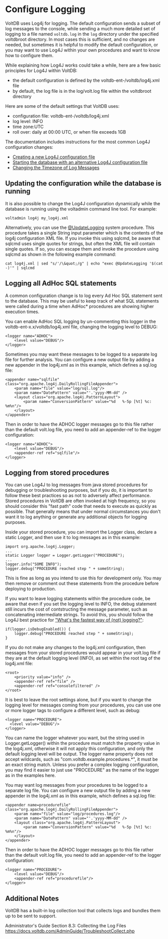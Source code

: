 # Configure Logging

VoltDB uses Log4j for logging. The default configuration sends a subset of log messages to the console, while sending a much more detailed set of logging to a file named `voltdb.log` in the `log` directory under the specified voltdbroot directory.  In most cases this is sufficient, and no changes are needed, but sometimes it is helpful to modify the default configuration, or you may want to use Log4J within your own procedures and want to know how to configure them.

While explaining how Log4J works could take a while, here are a few basic principles for Log4J within VoltDB:
 - the default configuration is defined by the voltdb-ent-<version>/voltdb/log4j.xml file
 - by default, the log file is in the log/volt.log file within the voltdbroot directory


 Here are some of the default settings that VoltDB uses:
  - configuration file: voltdb-ent-<version>/voltdb/log4j.xml
  - log level: INFO
  - time zone:UTC
  - roll over: daily at 00:00 UTC, or when file exceeds 1GB


The documentation includes instructions for the most common Log4J configuration changes:

 - [Creating a new Log4J configuration file](https://docs.voltdb.com/AdminGuide/LogConfig.php)
 - [Starting the database with an alternative Log4J configuration file](https://docs.voltdb.com/AdminGuide/LogEnable.php)
 - [Changing the Timezone of Log Messages](https://docs.voltdb.com/AdminGuide/LogTimezone.php)


## Updating the configuration while the database is running

It is also possible to change the Log4J configuration dynamically while the database is running using the voltadmin command line tool.  For example:

    voltadmin log4j my_log4j.xml

Alternatively, you can use the [@UpdateLogging](https://docs.voltdb.com/UsingVoltDB/sysprocupdatelogging.php) system procedure.  This procedure takes a single String input parameter which is the contents of the log4j configuration XML file.  If you invoke this using sqlcmd, be aware that sqlcmd uses single quotes for strings, but often the XML file will contain single quotes.  If so, you can escape them and invoke the procedure using sqlcmd as shown in the following example command:

    cat log4j.xml | sed "s/'/\&quot;/g" | echo "exec @UpdateLogging '$(cat -)'" | sqlcmd

## Logging all AdHoc SQL statements

A common configuration change is to log every Ad Hoc SQL statement sent to the database.  This may be useful to keep track of what SQL statements were called during a time when AdHoc* procedures are showing higher execution times.

You can enable AdHoc SQL logging by un-commenting this logger in the voltdb-ent-x.x/voltdb/log4j.xml file, changing the logging level to DEBUG:

    <logger name="ADHOC">
        <level value="DEBUG"/>
    </logger>


Sometimes you may want these messages to be logged to a separate log file for further analysis.  You can configure a new output file by adding a new appender in the log4j.xml as in this example, which defines a sql.log file:

    <appender name="sqlfile" class="org.apache.log4j.DailyRollingFileAppender">
        <param name="file" value="log/sql.log"/>
        <param name="DatePattern" value="'.'yyyy-MM-dd" />
        <layout class="org.apache.log4j.PatternLayout">
            <param name="ConversionPattern" value="%d   %-5p [%t] %c: %m%n"/>
        </layout>
    </appender>

Then in order to have the ADHOC logger messages go to this file rather than the default volt.log file, you need to add an appender-ref to the logger configuration:

    <logger name="ADHOC">
        <level value="DEBUG"/>
        <appender-ref ref="sqlfile"/>
    </logger>


## Logging from stored procedures

You can use Log4J to log messages from java stored procedures for debugging or troubleshooting purposes, but if you do, it is important to follow these best practices so as not to adversely affect performance.  Stored procedures in VoltDB are often invoked at high frequency, so you should consider this "fast path" code that needs to execute as quickly as possible.  That generally means that under normal circumstances you don't want it to log anything or generate any additional objects for logging purposes.

Inside your stored procedure, you can import the Logger class, declare a static Logger, and then use it to log messages as in this example:


    import org.apache.log4j.Logger;
    ...
    static Logger logger = Logger.getLogger("PROCEDURE");
    ...
    logger.info("SOME INFO");
    logger.debug("PROCEDURE reached step " + someString);

This is fine as long as you intend to use this for development only.  You may then remove or comment out these statements from the procedure before deploying to production.

If you want to leave logging statements within the procedure code, be aware that even if you set the logging level to INFO, the debug statement still incurs the cost of contstructing the message parameter, such as concatenating intermediate strings.  To avoid this, you should follow the Log4J best practice for ["What's the fastest way of (not) logging?"](https://logging.apache.org/log4j/1.2/faq.html#a2.3):

    if(logger.isDebugEnabled()) {
        logger.debug("PROCEDURE reached step " + someString);
    }

If you do not make any changes to the log4j.xml configuration, then messages from your stored procedures would appear in your volt.log file if they are at the default logging level (INFO), as set within the root tag of the log4j.xml file:

    <root>
        <priority value="info" />
        <appender-ref ref="file" />
        <appender-ref ref="consolefiltered" />
    </root>

It is best to leave the root settings alone, but if you want to change the logging level for messages coming from your procedures, you can use one or more logger tags to configure a different level, such as debug:

    <logger name="PROCEDURE">
      <level value="DEBUG"/>
    </logger>

You can name the logger whatever you want, but the string used in Logger.getLogger() within the procedure must match the <logger name=""> property value in the log4j.xml, otherwise it will not apply this configuration, and only the default logging level will be output.  The logger name property does not accept wildcards, such as "com.voltdb.example.procedures.*", it must be an exact string match.  Unless you prefer a complex logging configuration, you may find it easier to just use "PROCEDURE" as the name of the logger as in the examples here.

You may want log messages from your procedures to be logged to a separate log file.  You can configure a new output file by adding a new appender in the log4j.xml as in this example, which defines a sql.log file:

    <appender name=procedurefile" class="org.apache.log4j.DailyRollingFileAppender">
        <param name="file" value="log/procedures.log"/>
        <param name="DatePattern" value="'.'yyyy-MM-dd" />
        <layout class="org.apache.log4j.PatternLayout">
            <param name="ConversionPattern" value="%d   %-5p [%t] %c: %m%n"/>
        </layout>
    </appender>

Then in order to have the ADHOC logger messages go to this file rather than the default volt.log file, you need to add an appender-ref to the logger configuration:

    <logger name="PROCEDURE">
        <level value="DEBUG"/>
        <appender-ref ref="procedurefile"/>
    </logger>


Additional Notes
-----------------------------------------

VoltDB has a built-in log collection tool that collects logs and bundles them up to be sent to support.

Administrator's Guide Section 8.3:
Collecting the Log Files
https://docs.voltdb.com/AdminGuide/TroubleshootCollect.php
